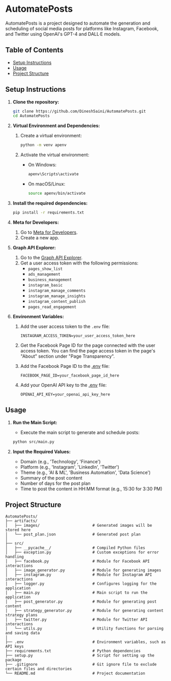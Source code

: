 # AutomatePosts

AutomatePosts is a project designed to automate the generation and scheduling of social media posts for platforms like Instagram, Facebook, and Twitter using OpenAI's GPT-4 and DALL·E models.

## Table of Contents

- [Setup Instructions](#setup-instructions)
- [Usage](#usage)
- [Project Structure](#project-structure)

## Setup Instructions

1. **Clone the repository:**
    ```sh
    git clone https://github.com/Dinesh5aini/AutomatePosts.git
    cd AutomatePosts
    ```

2. **Virtual Environment and Dependencies:**
    1. Create a virtual environment:
        ```sh
        python -m venv apenv
        ```

    2. Activate the virtual environment:
        - On Windows:
            ```sh
            apenv\Scripts\activate
            ```
        - On macOS/Linux:
            ```sh
            source apenv/bin/activate
            ```

3. **Install the required dependencies:**
    ```sh
    pip install -r requirements.txt
    ```

4. **Meta for Developers:**
    1. Go to [Meta for Developers](https://developers.facebook.com/).
    2. Create a new app.

5. **Graph API Explorer:**
    1. Go to the [Graph API Explorer](https://developers.facebook.com/tools/explorer/).
    2. Get a user access token with the following permissions:
        - `pages_show_list`
        - `ads_management`
        - `business_management`
        - `instagram_basic`
        - `instagram_manage_comments`
        - `instagram_manage_insights`
        - `instagram_content_publish`
        - `pages_read_engagement`

6. **Environment Variables:**
    1. Add the user access token to the `.env` file:
        ```env
        INSTAGRAM_ACCESS_TOKEN=your_user_access_token_here
        ```

    2. Get the Facebook Page ID for the page connected with the user access token. You can find the page access token in the page's "About" section under "Page Transparency".
    3. Add the Facebook Page ID to the [.env]() file:
        ```env
        FACEBOOK_PAGE_ID=your_facebook_page_id_here
        ```

    4. Add your OpenAI API key to the [.env]() file:
        ```env
        OPENAI_API_KEY=your_openai_api_key_here
        ```

## Usage

1. **Run the Main Script:**
   - Execute the main script to generate and schedule posts:
    ```sh
    python src/main.py
    ```

2. **Input the Required Values:**
   - Domain (e.g., 'Technology', 'Finance')
   - Platform (e.g., 'Instagram', 'LinkedIn', 'Twitter')
   - Theme (e.g., 'AI & ML', 'Business Automation', 'Data Science')
   - Summary of the post content
   - Number of days for the post plan
   - Time to post the content in HH:MM format (e.g., 15:30 for 3:30 PM)

## Project Structure

```plaintext
AutomatePosts/
├── artifacts/
│   ├── images/                       # Generated images will be stored here
│   └── post_plan.json                # Generated post plan
│   
├── src/
│   ├── __pycache__/                  # Compiled Python files
│   ├── exception.py                  # Custom exceptions for error handling
│   ├── facebook.py                   # Module for Facebook API interactions
│   ├── image_generator.py            # Module for generating images
│   ├── instagram.py                  # Module for Instagram API interactions
│   ├── logger.py                     # Configures logging for the application
│   ├── main.py                       # Main script to run the application
│   ├── post_generator.py             # Module for generating post content
│   ├── strategy_generator.py         # Module for generating content strategy plans
│   ├── twitter.py                    # Module for Twitter API interactions
│   └── utils.py                      # Utility functions for parsing and saving data
│   
├── .env                              # Environment variables, such as API keys
├── requirements.txt                  # Python dependencies
├── setup.py                          # Script for setting up the package
├── .gitignore                        # Git ignore file to exclude certain files and directories
└── README.md                         # Project documentation